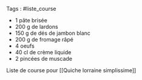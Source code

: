 
Tags : #liste_course 

- 1 pâte brisée
- 200 g de lardons
- 150 g de dés de jambon blanc
- 200 g de fromage râpé
- 4 oeufs
- 40 cl de crème liquide
- 2 pincées de muscade

Liste de course pour [[Quiche lorraine simplissime]]